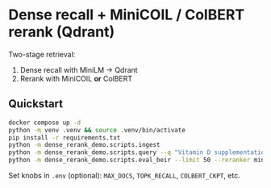 
# Dense recall + MiniCOIL / ColBERT rerank (Qdrant)

Two-stage retrieval:
1) Dense recall with MiniLM → Qdrant
2) Rerank with MiniCOIL **or** ColBERT

## Quickstart
```bash
docker compose up -d
python -m venv .venv && source .venv/bin/activate
pip install -r requirements.txt
python -m dense_rerank_demo.scripts.ingest
python -m dense_rerank_demo.scripts.query --q "Vitamin D supplementation reduces respiratory infections." --reranker minicoil --k 100 --show 10
python -m dense_rerank_demo.scripts.eval_beir --limit 50 --reranker minicoil --k 100 --covered-only
```
Set knobs in `.env` (optional): `MAX_DOCS`, `TOPK_RECALL`, `COLBERT_CKPT`, etc.
